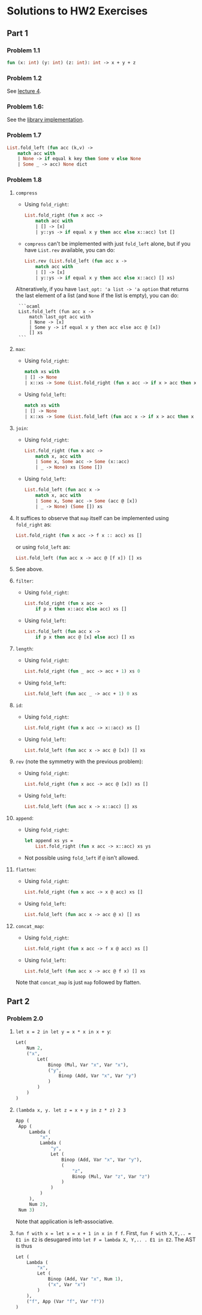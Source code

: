# Solutions to HW2 Exercises


## Part 1

### Problem 1.1
```ocaml
fun (x: int) (y: int) (z: int): int -> x + y + z
```

### Problem 1.2
See [lecture 4](../../lectures/lecture4.pdf).

### Problem 1.6:
See the [library implementation](https://github.com/ocaml/ocaml/blob/c82ce40504f0875969bf86b22e4d6ec7e26b3153/stdlib/list.ml#L125).

### Problem 1.7

```ocaml
List.fold_left (fun acc (k,v) ->
    match acc with
    | None -> if equal k key then Some v else None
    | Some _ -> acc) None dict
```

### Problem 1.8
1. `compress`
    - Using `fold_right`:
        ```ocaml
        List.fold_right (fun x acc ->
            match acc with
            | [] -> [x]
            | y::ys -> if equal x y then acc else x::acc) lst []
        ```
    - `compress` can't be implemented with just `fold_left` alone, but if you have `List.rev` available, you can do:
        ```ocaml
        List.rev (List.fold_left (fun acc x ->
            match acc with
            | [] -> [x]
            | y::ys -> if equal x y then acc else x::acc) [] xs)
        ```
    Altneratively, if you have `last_opt: 'a list -> 'a option` that returns the last element of a list (and `None` if the list is empty), you can do:
        
        ```ocaml
        List.fold_left (fun acc x ->
            match last_opt acc with
            | None -> [x]
            | Some y -> if equal x y then acc else acc @ [x])
            [] xs
        ```

2. `max`:
   - Using `fold_right`:
        ```ocaml
        match xs with
        | [] -> None
        | x::xs -> Some (List.fold_right (fun x acc -> if x > acc then x else acc) xs x)
        ```
    - Using `fold_left`:
        ```ocaml
        match xs with
        | [] -> None
        | x::xs -> Some (List.fold_left (fun acc x -> if x > acc then x else acc) x xs)
        ```
3. `join`:
    - Using `fold_right`:
        ```ocaml
        List.fold_right (fun x acc ->
            match x, acc with
            | Some x, Some acc -> Some (x::acc)
            | _ -> None) xs (Some [])
        ```
    - Using `fold_left`: 
        ```ocaml
        List.fold_left (fun acc x ->
            match x, acc with
            | Some x, Some acc -> Some (acc @ [x])
            | _ -> None) (Some []) xs
        ``` 
4. It suffices to observe that `map` itself can be implemented using `fold_right` as:
    ```ocaml
    List.fold_right (fun x acc -> f x :: acc) xs []
    ```
    or using `fold_left` as:
    ```ocaml
    List.fold_left (fun acc x -> acc @ [f x]) [] xs
    ```
5. See above.
6. `filter`:
    - Using `fold_right`:
        ```ocaml
        List.fold_right (fun x acc ->
            if p x then x::acc else acc) xs []
        ```
    - Using `fold_left`:
        ```ocaml
        List.fold_left (fun acc x ->
            if p x then acc @ [x] else acc) [] xs
        ```
7. `length`:
    - Using `fold_right`:
        ```ocaml
        List.fold_right (fun _ acc -> acc + 1) xs 0
        ```
    - Using `fold_left`:
        ```ocaml
        List.fold_left (fun acc _ -> acc + 1) 0 xs
        ```
8. `id`:
    - Using `fold_right`:    
        ```ocaml
        List.fold_right (fun x acc -> x::acc) xs []
        ```
    - Using `fold_left`:
        ```ocaml
        List.fold_left (fun acc x -> acc @ [x]) [] xs
        ```
9. `rev` (note the symmetry with the previous problem):
   - Using `fold_right`:
        ```ocaml
        List.fold_right (fun x acc -> acc @ [x]) xs []
        ```
    - Using `fold_left`:
        ```ocaml
        List.fold_left (fun acc x -> x::acc) [] xs
        ```
10. `append`:
    - Using `fold_right`:
        ```ocaml
        let append xs ys = 
            List.fold_right (fun x acc -> x::acc) xs ys
        ```
    - Not possible using `fold_left` if `@` isn't allowed.
11. `flatten`:
    - Using `fold_right`:
        ```ocaml
        List.fold_right (fun x acc -> x @ acc) xs []
        ```
    - Using `fold_left`:
        ```ocaml
        List.fold_left (fun acc x -> acc @ x) [] xs
        ```
12. `concat_map`:
    - Using `fold_right`:
        ```ocaml
        List.fold_right (fun x acc -> f x @ acc) xs []
        ```
    - Using `fold_left`:
        ```ocaml
        List.fold_left (fun acc x -> acc @ f x) [] xs
        ```
    Note that `concat_map` is just `map` followed by flatten.





## Part 2

### Problem 2.0

1. `let x = 2 in let y = x * x in x + y`:
    ```ocaml
    Let(
        Num 2,
        ("x",
            Let(
                Binop (Mul, Var "x", Var "x"),
                ("y",
                    Binop (Add, Var "x", Var "y")
                )
            )
        )
    )
    ```

2. `(lambda x, y. let z = x + y in z * z) 2 3`
   ```ocaml
   App (
    App (
        Lambda (
            "x",
            Lambda (
                "y",
                Let (
                    Binop (Add, Var "x", Var "y"),
                    (
                        "z",
                        Binop (Mul, Var "z", Var "z")
                    )
                )
            )
        ),
        Num 2),
    Num 3)
   ```
   Note that application is left-associative.

3. `fun f with x = let x = x + 1 in x in f f`. First, `fun F with X,Y,.. = E1 in E2` is desugared into `let F = lambda X, Y,.. . E1 in E2`. The AST is thus
    ```ocaml
    Let (
        Lambda (
            "x",
            Let (
                Binop (Add, Var "x", Num 1),
                ("x", Var "x")
            )
        ),
        ("f", App (Var "f", Var "f"))
    )
    ```
